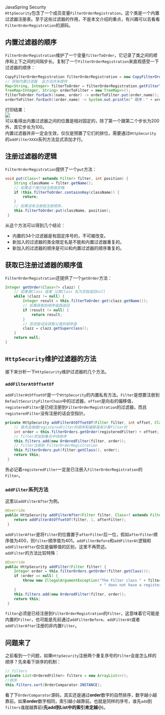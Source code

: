 JavaSpring Security<br />`HttpSecurity`包含了一个成员变量`FilterOrderRegistration`，这个类是一个内置过滤器注册表。至于这些过滤器的作用，不是本文介绍的重点，有兴趣可以去看看`FilterOrderRegistration`的源码。
<a name="djRZT"></a>
## 内置过滤器的顺序
`FilterOrderRegistration`维护了一个变量`filterToOrder`，它记录了类之间的顺序和上下之间的间隔步长。复制了一个`FilterOrderRegistration`来直观感受一下过滤器的顺序：
```java
CopyFilterOrderRegistration filterOrderRegistration = new CopyFilterOrderRegistration();
// 获取内置过滤器  此方法并未提供
Map<String, Integer> filterToOrder = filterOrderRegistration.getFilterToOrder();
TreeMap<Integer, String> orderToFilter = new TreeMap<>();
filterToOrder.forEach((name, order) -> orderToFilter.put(order,name));
orderToFilter.forEach((order,name) -> System.out.println(" 顺序：" + order+" 类名：" + name ));
```
打印结果：<br />![](https://cdn.nlark.com/yuque/0/2022/png/396745/1650463359863-f2168695-4ea6-4b7a-a73d-2a1ba31e8603.png#clientId=uc7a299fd-0649-4&from=paste&id=ub3d5ed2f&originHeight=840&originWidth=1080&originalType=url&ratio=1&rotation=0&showTitle=false&status=done&style=none&taskId=u36875202-3c2b-4b95-93e2-6f5f400b642&title=)<br />可以看得出内置过滤器之间的位置是相对固定的，除了第一个跟第二个步长为200外，其它步长为100。<br />内置过滤器并非一定会生效，仅仅是预置了它们的排位，需要通过`HttpSecurity`的`addFilterXXXX`系列方法显式添加才行。
<a name="piHdW"></a>
## 注册过滤器的逻辑
`FilterOrderRegistration`提供了一个`put`方法：
```java
void put(Class<? extends Filter> filter, int position) {
	String className = filter.getName();
	// 如果这个类已经注册就忽略
	if (this.filterToOrder.containsKey(className)) {
		return;
	}
	// 如果没有注册就注册顺序。
	this.filterToOrder.put(className, position);
 }
```
从这个方法可以得到几个结论：

- 内置的34个过滤器是有固定序号的，不可被改变。
- 新加入的过滤器的类全限定名是不能和内置过滤器重复的。
- 新加入的过滤器的顺序是可以和内置过滤器的顺序重复的。
<a name="lDKtf"></a>
## 获取已注册过滤器的顺序值
`FilterOrderRegistration`还提供了一个`getOrder`方法：
```java
Integer getOrder(Class<?> clazz) {
	// 如果类Class 或者 父类Class 名为空就返回null
	while (clazz != null) {
		Integer result = this.filterToOrder.get(clazz.getName());
		// 如果获取到顺序值就返回
		if (result != null) {
			return result;
		}
		// 否则尝试去获取父类的顺序值
		clazz = clazz.getSuperclass();
	}
	return null;
}
```
<a name="sAXjJ"></a>
## `HttpSecurity`维护过滤器的方法
接下来分析一下`HttpSecurity`维护过滤器的几个方法。
<a name="gr2Wk"></a>
### `addFilterAtOffsetOf`
`addFilterAtOffsetOf`是一个`HttpSecurity`的内置私有方法。`Filter`是想要注册到`DefaultSecurityFilterChain`中的过滤器，`offset`是向右的偏移值，`registeredFilter`是已经注册到`FilterOrderRegistration`的过滤器，而且`registeredFilter`没有注册的话会空指针。
```java
private HttpSecurity addFilterAtOffsetOf(Filter filter, int offset, Class<? extends Filter> registeredFilter) {
	// 首先会根据registeredFilter的顺序和偏移值来计算filter的
	int order = this.filterOrders.getOrder(registeredFilter) + offset;
	// filter添加到集合中待排序
	this.filters.add(new OrderedFilter(filter, order));
	// filter注册到 FilterOrderRegistration
	this.filterOrders.put(filter.getClass(), order);
	return this;
 }
```
务必记着`registeredFilter`一定是已注册入`FilterOrderRegistration`的`Filter`。
<a name="kq8x5"></a>
### `addFilter`系列方法
这里以`addFilterAfter`为例。
```java
@Override
public HttpSecurity addFilterAfter(Filter filter, Class<? extends Filter> afterFilter) {
	return addFilterAtOffsetOf(filter, 1, afterFilter);
 }
```
`addFilterAfter`是将`filter`的位置置于`afterFilter`后一位，假如`afterFilter`顺序值为400，则`filter`顺序值为401。`addFilterBefore`和`addFilterAt`逻辑和`addFilterAfter`仅仅是偏移值的区别，这里不再赘述。<br />`addFilter`的方法比较特殊：
```java
@Override
public HttpSecurity addFilter(Filter filter) {
	Integer order = this.filterOrders.getOrder(filter.getClass());
	if (order == null) {
		throw new IllegalArgumentException("The Filter class " + filter.getClass().getName()
										   + " does not have a registered order and cannot be added without a specified order. Consider using addFilterBefore or addFilterAfter instead.");
	}
	this.filters.add(new OrderedFilter(filter, order));
	return this;
 }
```
`filter`必须是已经注册到`FilterOrderRegistration`的`Filter`，这意味着它可能是内置的`Filter`，也可能是先前通过`addFilterBefore`、`addFilterAt`或者`addFilterAfter`注册的非内置`Filter`。
<a name="HD6K6"></a>
## 问题来了
之前看到一个问题，如果`HttpSecurity`注册两个重复序号的`Filter`会是怎么样的顺序？先来看下排序的机制：
```java
// filters
private List<OrderedFilter> filters = new ArrayList<>(); 
//排序
this.filters.sort(OrderComparator.INSTANCE);
```
看了下`OrderComparator`源码，其实还是通过**order**数字的自然排序，数字越小越靠前。如果**order**数字相同，索引越小越靠前。也就是同样的序号，谁先`add`到`filters`谁就越靠前(**先add到List中的索引肯定越小**)。
